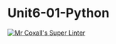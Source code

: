 # Unit6-01-Python
[![Mr Coxall's Super Linter](https://github.com/ICS3U-Programming-NathanA/Unit6-01-Python/workflows/Mr%20Coxall's%20Super%20Linter/badge.svg)](https://github.com/ICS3U-Programming-NathanA/Unit6-01-Python/actions/)
